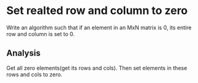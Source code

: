 # Set realted row and column to zero

Write an algorithm such that if an element in an MxN matrix is 0, its entire row and column is set to 0.

## Analysis

Get all zero elements(get its rows and cols).
Then set elements in these rows and cols to zero.
